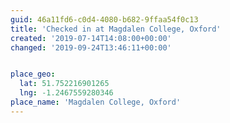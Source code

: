 ```yaml
---
guid: 46a11fd6-c0d4-4080-b682-9ffaa54f0c13
title: 'Checked in at Magdalen College, Oxford'
created: '2019-07-14T14:08:00+00:00'
changed: '2019-09-24T13:46:11+00:00'


place_geo:
  lat: 51.752216901265
  lng: -1.2467559280346
place_name: 'Magdalen College, Oxford'
---
```


